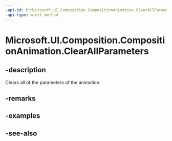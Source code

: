 ```yaml
---
-api-id: M:Microsoft.UI.Composition.CompositionAnimation.ClearAllParameters
-api-type: winrt method
---
```


<!-- Method syntax
public void ClearAllParameters()
-->

# Microsoft.UI.Composition.CompositionAnimation.ClearAllParameters

## -description
Clears all of the parameters of the animation.

## -remarks

## -examples

## -see-also
